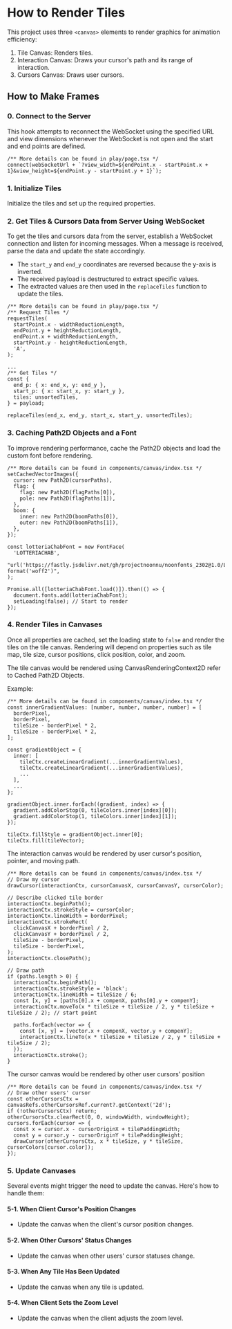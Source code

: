 # How to Render Tiles

This project uses three `<canvas>` elements to render graphics for animation efficiency:

1. Tile Canvas: Renders tiles.
2. Interaction Canvas: Draws your cursor's path and its range of interaction.
3. Cursors Canvas: Draws user cursors.

## How to Make Frames

### 0. Connect to the Server

This hook attempts to reconnect the WebSocket using the specified URL and view dimensions whenever the WebSocket is not open and the start and end points are defined.

```tsx
/** More details can be found in play/page.tsx */
connect(webSocketUrl + `?view_width=${endPoint.x - startPoint.x + 1}&view_height=${endPoint.y - startPoint.y + 1}`);
```

### 1. Initialize Tiles

Initialize the tiles and set up the required properties.

### 2. Get Tiles & Cursors Data from Server Using WebSocket

To get the tiles and cursors data from the server, establish a WebSocket connection and listen for incoming messages. When a message is received, parse the data and update the state accordingly.

- The `start_y` and `end_y` coordinates are reversed because the y-axis is inverted.
- The received payload is destructured to extract specific values.
- The extracted values are then used in the `replaceTiles` function to update the tiles.

```tsx
/** More details can be found in play/page.tsx */
/** Request Tiles */
requestTiles(
  startPoint.x - widthReductionLength,
  endPoint.y + heightReductionLength,
  endPoint.x + widthReductionLength,
  startPoint.y - heightReductionLength,
  'A',
);

...
/** Get Tiles */
const {
  end_p: { x: end_x, y: end_y },
  start_p: { x: start_x, y: start_y },
  tiles: unsortedTiles,
} = payload;

replaceTiles(end_x, end_y, start_x, start_y, unsortedTiles);
```

### 3. Caching Path2D Objects and a Font

To improve rendering performance, cache the Path2D objects and load the custom font before rendering.

```tsx
/** More details can be found in components/canvas/index.tsx */
setCachedVectorImages({
  cursor: new Path2D(cursorPaths),
  flag: {
    flag: new Path2D(flagPaths[0]),
    pole: new Path2D(flagPaths[1]),
  },
  boom: {
    inner: new Path2D(boomPaths[0]),
    outer: new Path2D(boomPaths[1]),
  },
});

const lotteriaChabFont = new FontFace(
  'LOTTERIACHAB',
  "url('https://fastly.jsdelivr.net/gh/projectnoonnu/noonfonts_2302@1.0/LOTTERIACHAB.woff2') format('woff2')",
);

Promise.all([lotteriaChabFont.load()]).then(() => {
  document.fonts.add(lotteriaChabFont);
  setLoading(false); // Start to render
});
```

### 4. Render Tiles in Canvases

Once all properties are cached, set the loading state to `false` and render the tiles on the tile canvas. Rendering will depend on properties such as tile map, tile size, cursor positions, click position, color, and zoom.

The tile canvas would be rendered using CanvasRenderingContext2D refer to Cached Path2D Objects.

Example:
```tsx
/** More details can be found in components/canvas/index.tsx */
const innerGradientValues: [number, number, number, number] = [
  borderPixel,
  borderPixel,
  tileSize - borderPixel * 2,
  tileSize - borderPixel * 2,
];

const gradientObject = {
  inner: [
    tileCtx.createLinearGradient(...innerGradientValues),
    tileCtx.createLinearGradient(...innerGradientValues),
    ...
  ],
  ...
};

gradientObject.inner.forEach((gradient, index) => {
  gradient.addColorStop(0, tileColors.inner[index][0]);
  gradient.addColorStop(1, tileColors.inner[index][1]);
});

tileCtx.fillStyle = gradientObject.inner[0];
tileCtx.fill(tileVector);
```

The interaction canvas would be rendered by user cursor's position, pointer, and moving path.

```tsx
/** More details can be found in components/canvas/index.tsx */
// Draw my cursor
drawCursor(interactionCtx, cursorCanvasX, cursorCanvasY, cursorColor);

// Describe clicked tile border
interactionCtx.beginPath();
interactionCtx.strokeStyle = cursorColor;
interactionCtx.lineWidth = borderPixel;
interactionCtx.strokeRect(
  clickCanvasX + borderPixel / 2,
  clickCanvasY + borderPixel / 2,
  tileSize - borderPixel,
  tileSize - borderPixel,
);
interactionCtx.closePath();

// Draw path
if (paths.length > 0) {
  interactionCtx.beginPath();
  interactionCtx.strokeStyle = 'black';
  interactionCtx.lineWidth = tileSize / 6;
  const [x, y] = [paths[0].x + compenX, paths[0].y + compenY];
  interactionCtx.moveTo(x * tileSize + tileSize / 2, y * tileSize + tileSize / 2); // start point

  paths.forEach(vector => {
    const [x, y] = [vector.x + compenX, vector.y + compenY];
    interactionCtx.lineTo(x * tileSize + tileSize / 2, y * tileSize + tileSize / 2);
  });
  interactionCtx.stroke();
}
```

The cursor canvas would be rendered by other user cursors' position
```tsx
/** More details can be found in components/canvas/index.tsx */
// Draw other users' cursor
const otherCursorsCtx = canvasRefs.otherCursorsRef.current?.getContext('2d');
if (!otherCursorsCtx) return;
otherCursorsCtx.clearRect(0, 0, windowWidth, windowHeight);
cursors.forEach(cursor => {
  const x = cursor.x - cursorOriginX + tilePaddingWidth;
  const y = cursor.y - cursorOriginY + tilePaddingHeight;
  drawCursor(otherCursorsCtx, x * tileSize, y * tileSize, cursorColors[cursor.color]);
});
```

### 5. Update Canvases

Several events might trigger the need to update the canvas. Here's how to handle them:

#### 5-1. When Client Cursor's Position Changes

- Update the canvas when the client's cursor position changes.

#### 5-2. When Other Cursors' Status Changes

- Update the canvas when other users' cursor statuses change.

#### 5-3. When Any Tile Has Been Updated

- Update the canvas when any tile is updated.

#### 5-4. When Client Sets the Zoom Level

- Update the canvas when the client adjusts the zoom level.
